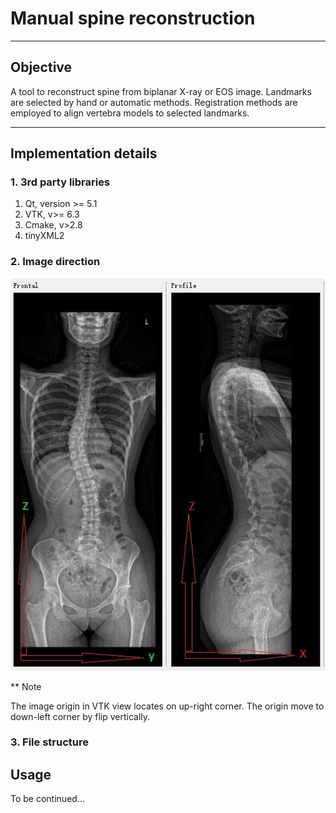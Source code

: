 # Manual spine reconstruction

----
## Objective
A tool to reconstruct spine from biplanar X-ray or EOS image. Landmarks are selected by hand or automatic methods. Registration methods are employed to align vertebra models to selected landmarks. 


----
## Implementation details

### 1. 3rd party libraries
1. Qt, version >= 5.1
2. VTK, v>= 6.3
3. Cmake, v>2.8
4. tinyXML2
### 2. Image direction
![Coordinate system](resources/CoordinateSystem.JPG)

** Note

The image origin in VTK view locates on up-right corner.
The origin move to down-left corner by flip vertically.

### 3. File structure

## Usage
To be continued...


